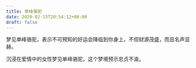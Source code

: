 ```yaml
---
title: 单峰骆驼
date: 2020-02-15T20:54:12+08:00
draft: false
---
```


梦见单峰骆驼，表示不可预知的好运会降临到你身上，不但财源茂盛，而且名声显赫。

沉浸在爱情中的女性梦见单峰骆驼，这个梦境预示忠贞不渝。

